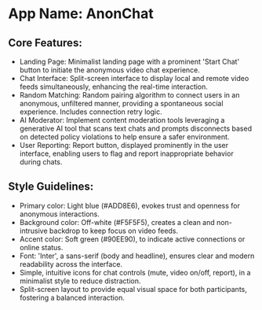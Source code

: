 # **App Name**: AnonChat

## Core Features:

- Landing Page: Minimalist landing page with a prominent 'Start Chat' button to initiate the anonymous video chat experience.
- Chat Interface: Split-screen interface to display local and remote video feeds simultaneously, enhancing the real-time interaction.
- Random Matching: Random pairing algorithm to connect users in an anonymous, unfiltered manner, providing a spontaneous social experience. Includes connection retry logic.
- AI Moderator: Implement content moderation tools leveraging a generative AI tool that scans text chats and prompts disconnects based on detected policy violations to help ensure a safer environment.
- User Reporting: Report button, displayed prominently in the user interface, enabling users to flag and report inappropriate behavior during chats.

## Style Guidelines:

- Primary color: Light blue (#ADD8E6), evokes trust and openness for anonymous interactions.
- Background color: Off-white (#F5F5F5), creates a clean and non-intrusive backdrop to keep focus on video feeds.
- Accent color: Soft green (#90EE90), to indicate active connections or online status.
- Font: 'Inter', a sans-serif (body and headline), ensures clear and modern readability across the interface.
- Simple, intuitive icons for chat controls (mute, video on/off, report), in a minimalist style to reduce distraction.
- Split-screen layout to provide equal visual space for both participants, fostering a balanced interaction.